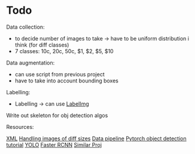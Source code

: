 # Todo

Data collection:
- to decide number of images to take -> have to be uniform distribution i think (for diff classes)
- 7 classes: 10c, 20c, 50c, $1, $2, $5, $10

Data augmentation:
- can use script from previous project
- have to take into account bounding boxes

Labelling:
- Labelling -> can use [LabelImg](https://github.com/tzutalin/labelImg)

Write out skeleton for obj detection algos


Resources:

[XML](https://towardsdatascience.com/processing-xml-in-python-elementtree-c8992941efd2)
[Handling images of diff sizes](https://wandb.ai/ayush-thakur/dl-question-bank/reports/How-to-Handle-Images-of-Different-Sizes-in-a-Convolutional-Neural-Network--VmlldzoyMDk3NzQ)
[Data pipeline](https://towardsdatascience.com/a-tutorial-on-creating-data-pipeline-for-object-detection-using-pytorch-and-fastai-eae20a4e8472)
[Pytorch object detection tutorial](https://github.com/sgrvinod/a-PyTorch-Tutorial-to-Object-Detection)
[YOLO](https://arxiv.org/pdf/1506.02640.pdf)
[Faster RCNN](https://proceedings.neurips.cc/paper/2015/file/14bfa6bb14875e45bba028a21ed38046-Paper.pdf)
[Similar Proj](https://blog.griddynamics.com/how-to-recognize-coins-with-deep-learning-visual-model/)
[]()
